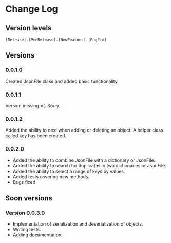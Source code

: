 # Change Log

## Version levels
`[Release].[PreRelease].[NewFeatues].[BugFix]`

## Versions

### 0.0.1.0
Created JsonFile class and added basic functionality.

### 0.0.1.1
Version missing =(. Sorry...

### 0.0.1.2
Added the ability to nest when adding or deleting an object. A helper class called key has been created.

### 0.0.2.0
- Added the ability to combine JsonFile with a dictionary or JsonFile.
- Added the ability to search for duplicates in two dictionaries or JsonFile.
- Added the ability to select a range of keys by values.
- Added tests covering new methods.
- Bugs fixed


## Soon versions

### Version 0.0.3.0
- Implementation of serialization and deserialization of objects.
- Writing tests.
- Adding documentation.